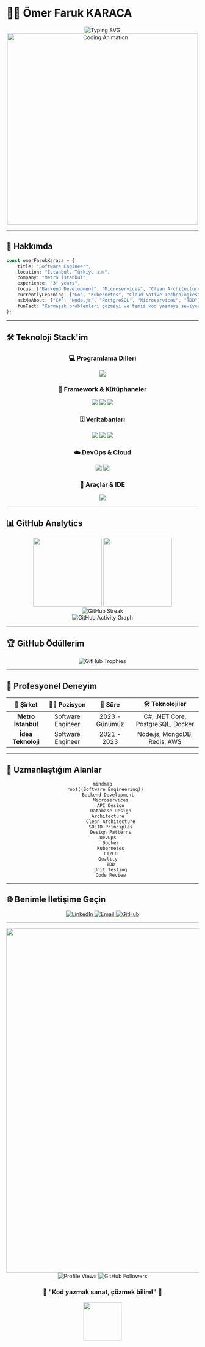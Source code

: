 # 👨‍💻 Ömer Faruk KARACA

<div align="center">
  <img src="https://readme-typing-svg.herokuapp.com?font=Fira+Code&weight=600&size=28&duration=3000&pause=1000&color=00D9FF&center=true&vCenter=true&multiline=true&width=600&height=100&lines=Backend+Developer;Software+Engineer;Mikroservis+Uzman%C4%B1" alt="Typing SVG" />
</div>

<div align="center">
  <img src="https://user-images.githubusercontent.com/74038190/225813708-98b745f2-7d22-48cf-9150-083f1b00d6c9.gif" width="500" alt="Coding Animation">
</div>

---

## 🚀 **Hakkımda**

```typescript
const omerFarukKaraca = {
    title: "Software Engineer",
    location: "İstanbul, Türkiye 🇹🇷",
    company: "Metro İstanbul",
    experience: "3+ years",
    focus: ["Backend Development", "Microservices", "Clean Architecture"],
    currentlyLearning: ["Go", "Kubernetes", "Cloud Native Technologies"],
    askMeAbout: ["C#", "Node.js", "PostgreSQL", "Microservices", "TDD"],
    funFact: "Karmaşık problemleri çözmeyi ve temiz kod yazmayı seviyorum! 🎯"
};
```

---

## 🛠️ **Teknoloji Stack'im**

<div align="center">

### **💻 Programlama Dilleri**
<p>
  <img src="https://skillicons.dev/icons?i=cs,nodejs,go,javascript,typescript" />
</p>

### **🚀 Framework & Kütüphaneler**
<p>
  <img src="https://skillicons.dev/icons?i=dotnet,express,fastapi" />
  <img src="https://img.shields.io/badge/ASP.NET%20Core-512BD4?style=for-the-badge&logo=dotnet&logoColor=white" />
  <img src="https://img.shields.io/badge/Entity%20Framework-512BD4?style=for-the-badge&logo=dotnet&logoColor=white" />
</p>

### **🗄️ Veritabanları**
<p>
  <img src="https://skillicons.dev/icons?i=postgresql,mongodb,redis" />
  <img src="https://img.shields.io/badge/SQL%20Server-CC2927?style=for-the-badge&logo=microsoft%20sql%20server&logoColor=white" />
  <img src="https://img.shields.io/badge/RabbitMQ-FF6600?style=for-the-badge&logo=rabbitmq&logoColor=white" />
</p>

### **☁️ DevOps & Cloud**
<p>
  <img src="https://skillicons.dev/icons?i=docker,kubernetes,aws,git,github" />
  <img src="https://img.shields.io/badge/GitHub%20Actions-2088FF?style=for-the-badge&logo=github-actions&logoColor=white" />
</p>

### **🔧 Araçlar & IDE**
<p>
  <img src="https://skillicons.dev/icons?i=vscode,visualstudio,postman,nginx" />
</p>

</div>

---

## 📊 **GitHub Analytics**

<div align="center">
  <img height="180em" src="https://github-readme-stats.vercel.app/api?username=ofkrc&show_icons=true&theme=tokyonight&include_all_commits=true&count_private=true&hide_border=true&bg_color=0D1117&title_color=00D9FF&icon_color=00D9FF&text_color=C9D1D9"/>
  <img height="180em" src="https://github-readme-stats.vercel.app/api/top-langs/?username=ofkrc&layout=compact&langs_count=8&theme=tokyonight&hide_border=true&bg_color=0D1117&title_color=00D9FF&text_color=C9D1D9"/>
</div>

<div align="center">
  <img src="https://github-readme-streak-stats.herokuapp.com?user=ofkrc&theme=tokyonight&hide_border=true&background=0D1117&stroke=00D9FF&ring=00D9FF&fire=FF6B6B&currStreakLabel=00D9FF" alt="GitHub Streak" />
</div>

<div align="center">
  <img src="https://github-readme-activity-graph.vercel.app/graph?username=ofkrc&theme=tokyo-night&bg_color=0D1117&color=00D9FF&line=00D9FF&point=FF6B6B&area=true&hide_border=true" alt="GitHub Activity Graph" />
</div>

---

## 🏆 **GitHub Ödüllerim**

<div align="center">
  <img src="https://github-profile-trophy.vercel.app/?username=ofkrc&theme=tokyonight&no-frame=true&no-bg=false&margin-w=4&row=1" alt="GitHub Trophies" />
</div>

---

## 💼 **Profesyonel Deneyim**

<div align="center">
  
| 🏢 **Şirket** | 👨‍💼 **Pozisyon** | 📅 **Süre** | 🛠️ **Teknolojiler** |
|:---:|:---:|:---:|:---:|
| **Metro İstanbul** | Software Engineer | 2023 - Günümüz | C#, .NET Core, PostgreSQL, Docker |
| **İdea Teknoloji** | Software Engineer | 2021 - 2023 | Node.js, MongoDB, Redis, AWS |

</div>

---

## 🎯 **Uzmanlaştığım Alanlar**

<div align="center">

```mermaid
mindmap
  root((Software Engineering))
    Backend Development
      Microservices
      API Design
      Database Design
    Architecture
      Clean Architecture
      SOLID Principles
      Design Patterns
    DevOps
      Docker
      Kubernetes
      CI/CD
    Quality
      TDD
      Unit Testing
      Code Review
```

</div>


---

## 🌐 **Benimle İletişime Geçin**

<div align="center">
  <a href="https://www.linkedin.com/in/ofkrc" target="_blank">
    <img src="https://img.shields.io/badge/LinkedIn-0077B5?style=for-the-badge&logo=linkedin&logoColor=white&labelColor=0077B5" alt="LinkedIn" />
  </a>
  <a href="mailto:ofkrc@outlook.com">
    <img src="https://img.shields.io/badge/Email-D14836?style=for-the-badge&logo=gmail&logoColor=white&labelColor=D14836" alt="Email" />
  </a>
  <a href="https://github.com/ofkrc" target="_blank">
    <img src="https://img.shields.io/badge/GitHub-100000?style=for-the-badge&logo=github&logoColor=white&labelColor=100000" alt="GitHub" />
  </a>
</div>

---

<div align="center">
  <img src="https://user-images.githubusercontent.com/74038190/212284100-561aa473-3905-4a80-b561-0d28506553ee.gif" width="900">
</div>

<div align="center">
  <img src="https://komarev.com/ghpvc/?username=ofkrc&color=00D9FF&style=for-the-badge&label=Profile+Views" alt="Profile Views" />
  <img src="https://img.shields.io/github/followers/ofkrc?color=00D9FF&style=for-the-badge&logo=github&label=Followers" alt="GitHub Followers" />
</div>

<div align="center">
  <h3>💫 "Kod yazmak sanat, çözmek bilim!" 💫</h3>
  <img src="https://user-images.githubusercontent.com/74038190/225813708-98b745f2-7d22-48cf-9150-083f1b00d6c9.gif" width="100">
</div>
